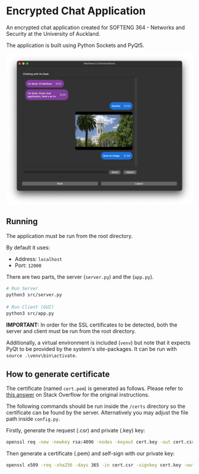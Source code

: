 # Encrypted Chat Application
An encrypted chat application created for SOFTENG 364 - Networks and Security
at the University of Auckland.

The application is built using Python Sockets and PyQt5.

![Screenshot](screenshot.png)

## Running
The application must be run from the root directory.

By default it uses:
 - Address: `localhost`
 - Port: `12000`

There are two parts, the server (`server.py`) and the (`app.py`).

```bash
# Run Server
python3 src/server.py

# Run Client (GUI)
python3 src/app.py
```

**IMPORTANT:** In order for the SSL certificates to be detected, both
the server and client must be run from the root directory.

Additionally, a virtual environment is included (`venv`) but note that it
expects PyQt to be provided by the system's site-packages. It can be run with
`source .\venv\bin\activate`.

## How to generate certificate
The certificate (named `cert.pem`) is generated as follows. Please
refer to [this answer][pem_cert] on Stack Overflow for the original
instructions.

The following commands should be run inside the `/certs` directory
so the certificate can be found by the server. Alternatively you may
adjust the file path inside `config.py`.

Firstly, generate the request (.csr) and private (.key) key:

```bash
openssl req -new -newkey rsa:4096 -nodes -keyout cert.key -out cert.csr
```

Then generate a certificate (.pem) and self-sign with our private key:

```bash
openssl x509 -req -sha256 -days 365 -in cert.csr -signkey cert.key -out cert.pem
```

[pem_cert]: [https://serverfault.com/questions/889581/how-to-generate-a-pem-certificate-in-an-easy-way-for-testing]